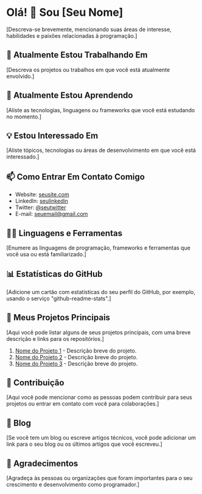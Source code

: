 # Olá! 👋 Sou [Seu Nome]

[Descreva-se brevemente, mencionando suas áreas de interesse, habilidades e paixões relacionadas à programação.]

## 🔭 Atualmente Estou Trabalhando Em

[Descreva os projetos ou trabalhos em que você está atualmente envolvido.]

## 🌱 Atualmente Estou Aprendendo

[Aliste as tecnologias, linguagens ou frameworks que você está estudando no momento.]

## 💡 Estou Interessado Em

[Aliste tópicos, tecnologias ou áreas de desenvolvimento em que você está interessado.]

## 📫 Como Entrar Em Contato Comigo

- Website: [seusite.com](https://www.seusite.com)
- LinkedIn: [seulinkedin](https://www.linkedin.com/in/seulinkedin)
- Twitter: [@seutwitter](https://twitter.com/seutwitter)
- E-mail: seuemail@gmail.com

## 👨‍💻 Linguagens e Ferramentas

[Enumere as linguagens de programação, frameworks e ferramentas que você usa ou está familiarizado.]

## 📊 Estatísticas do GitHub

[Adicione um cartão com estatísticas do seu perfil do GitHub, por exemplo, usando o serviço "github-readme-stats".]

## 📝 Meus Projetos Principais

[Aqui você pode listar alguns de seus projetos principais, com uma breve descrição e links para os repositórios.]

1. [Nome do Projeto 1](link-para-o-repo) - Descrição breve do projeto.
2. [Nome do Projeto 2](link-para-o-repo) - Descrição breve do projeto.
3. [Nome do Projeto 3](link-para-o-repo) - Descrição breve do projeto.

## 🤝 Contribuição

[Aqui você pode mencionar como as pessoas podem contribuir para seus projetos ou entrar em contato com você para colaborações.]

## 📄 Blog

[Se você tem um blog ou escreve artigos técnicos, você pode adicionar um link para o seu blog ou os últimos artigos que você escreveu.]

## 🌟 Agradecimentos

[Agradeça às pessoas ou organizações que foram importantes para o seu crescimento e desenvolvimento como programador.]

